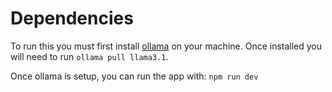 # Dependencies
To run this you must first install [ollama](https://ollama.com/) on your machine. Once installed you will need to run `ollama pull llama3.1`.

Once ollama is setup, you can run the app with:
`npm run dev`
